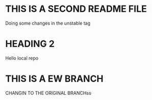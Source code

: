 # THIS IS A SECOND README FILE
Doing some changes in the unstable tag

# HEADING 2
Hello local repo

# THIS IS A EW BRANCH
CHANGIN TO THE ORIGINAL BRANCHss
